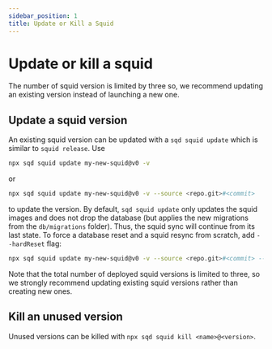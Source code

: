 ```yaml
---
sidebar_position: 1
title: Update or Kill a Squid
---
```


# Update or kill a squid

The number of squid version is limited by three so, we recommend updating an existing version instead of 
launching a new one.

## Update a squid version

An existing squid version can be updated with a `sqd squid update` which is similar to `squid release`. Use 

```bash
npx sqd squid update my-new-squid@v0 -v
```
or

```bash
npx sqd squid update my-new-squid@v0 -v --source <repo.git>#<commit>
```

to update the version. By default, `sqd squid update` only updates the squid images and does not drop the database (but applies the new migrations from the `db/migrations` folder). Thus, the squid sync will continue from its last state. To force a database reset and a squid resync from scratch, add `--hardReset` flag:

```bash
npx sqd squid update my-new-squid@v0 -v --source <repo.git>#<commit> --hardReset
```

Note that the total number of deployed squid versions is limited to three, so we strongly recommend updating existing squid versions rather than creating new ones. 

## Kill an unused version

Unused versions can be killed with 
`npx sqd squid kill <name>@<version>`.